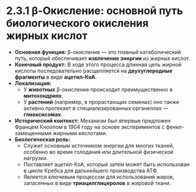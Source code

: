 # 2.3.1 β-Окисление: основной путь биологического окисления жирных кислот

*   **Основная функция:** β-окисление — это главный катаболический путь, который обеспечивает **извлечение энергии** из жирных кислот.
*   **Конечный продукт:** В ходе этого процесса длинная цепь жирной кислоты последовательно расщепляется на **двухуглеродные фрагменты** в виде **ацетил-КоА**.
*   **Локализация:**
    *   У **животных** β-окисление происходит преимущественно в **митохондриях**.
    *   У **растений** (например, в прорастающих семенах) оно также активно протекает в специализированных органеллах — **глиоксисомах**.
*   **Исторический контекст:** Механизм был впервые предложен Францем Кноопом в 1904 году на основе экспериментов с фенил-замещенными жирными кислотами.
*   **Биологическая роль:**
    *   Служит основным источником энергии для многих тканей, особенно во время голодания или длительной физической нагрузки.
    *   Поставляет ацетил-КоА, который затем может быть использован в цикле Кребса для дальнейшего производства АТФ.
    *   Является ключевым процессом для использования жиров, запасенных в виде **триацилглицеролов** в жировой ткани.
